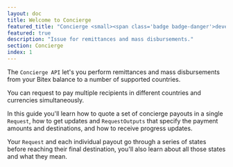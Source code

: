 ```yaml
---
layout: doc
title: Welcome to Concierge
featured_title: "Concierge <small><span class='badge badge-danger'>developer preview</span></small>"
featured: true
description: "Issue for remittances and mass disbursements."
section: Concierge
index: 1
---
```



The `Concierge API` let's you perform remittances and mass disbursements
from your Bitex balance to a number of supported countries.

You can request to pay multiple recipients in different countries and currencies
simultaneously.

In this guide you'll learn how to quote a set of concierge payouts in a single
`Request`, how to get updates and `RequestOutputs` that specify the payment
amounts and destinations, and how to receive progress updates.

Your `Request` and each individual payout go through a series of states
before reaching their final destination,
you'll also learn about all those states and what they mean.
